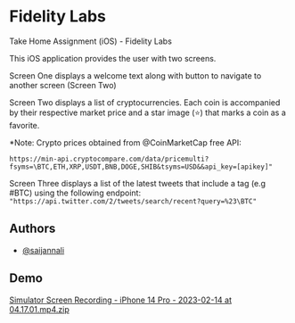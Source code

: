 
# Fidelity Labs

Take Home Assignment (iOS) - Fidelity Labs

This iOS application provides the user with two screens. 

Screen One displays a welcome text along with button to navigate to another screen (Screen Two)

Screen Two displays a list of cryptocurrencies. Each coin is accompanied by their respective market price and a star image (⭐) that marks a coin as a favorite.

*Note: Crypto prices obtained from @CoinMarketCap free API: 

```https://min-api.cryptocompare.com/data/pricemulti?fsyms=\BTC,ETH,XRP,USDT,BNB,DOGE,SHIB&tsyms=USD&&api_key=[apikey]"```

Screen Three displays a list of the latest tweets that include a tag (e.g #BTC) using the following endpoint:
```"https://api.twitter.com/2/tweets/search/recent?query=%23\BTC"```






## Authors

- [@saijannali](https://www.github.com/saijannali)


## Demo

[Simulator Screen Recording - iPhone 14 Pro - 2023-02-14 at 04.17.01.mp4.zip](https://github.com/saijannali/FidelityLabs/files/10731314/Simulator.Screen.Recording.-.iPhone.14.Pro.-.2023-02-14.at.04.17.01.mp4.zip)



